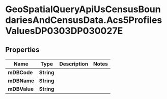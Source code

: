 # GeoSpatialQueryApiUsCensusBoundariesAndCensusData.Acs5ProfilesValuesDP0303DP030027E

## Properties

Name | Type | Description | Notes
------------ | ------------- | ------------- | -------------
**mDBCode** | **String** |  | 
**mDBName** | **String** |  | 
**mDBValue** | **String** |  | 


